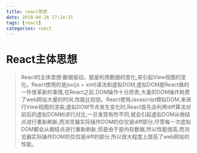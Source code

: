 ```yaml
---
title: react思想
date: 2018-04-26 17:14:31
tags: [react]
categories: react
---
```

# React主体思想

> React的主体思想:数据驱动。就是利用数据的变化,来引起View视图的变化。React使用的是jsx(js + xml)语法和虚拟DOM,虚拟DOM是React做的一件很革新的事情,在React之前,DOM操作十分昂贵,大量的DOM操作耗费了web网站大量的时间,性能比较低。React使用Javascript模拟DOM,来进行View视图的渲染,虚拟DOM节点发生变化时,React首先会利用diff算法对前后的虚拟DOM树进行对比,一旦发现有所不同,就会引起虚拟DOM从根结点进行重新刷新,而浏览器实际操作DOM的仅仅是diff部分,尽管每一次虚拟DOM都会从根结点进行重新刷新,但是由于是内存数据,所以性能很高,而浏览器实际操作DOM的仅仅是diff的部分,所以很大程度上提高了web网站的性能。

